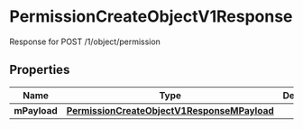

# PermissionCreateObjectV1Response

Response for POST /1/object/permission

## Properties

| Name | Type | Description | Notes |
|------------ | ------------- | ------------- | -------------|
|**mPayload** | [**PermissionCreateObjectV1ResponseMPayload**](PermissionCreateObjectV1ResponseMPayload.md) |  |  |



